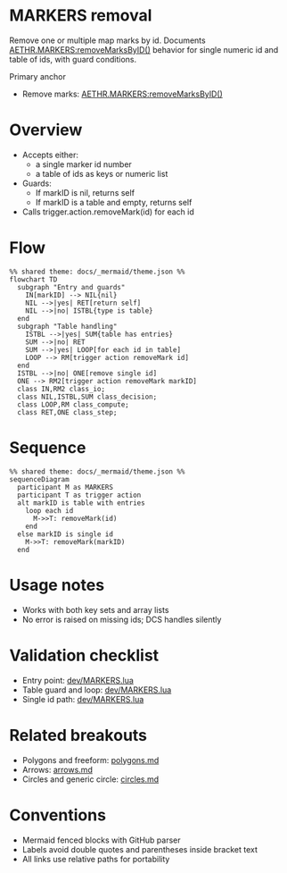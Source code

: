# MARKERS removal

Remove one or multiple map marks by id. Documents [AETHR.MARKERS:removeMarksByID()](../../dev/MARKERS.lua:318) behavior for single numeric id and table of ids, with guard conditions.

Primary anchor

- Remove marks: [AETHR.MARKERS:removeMarksByID()](../../dev/MARKERS.lua:318)

# Overview

- Accepts either:
  - a single marker id number
  - a table of ids as keys or numeric list
- Guards:
  - If markID is nil, returns self
  - If markID is a table and empty, returns self
- Calls trigger.action.removeMark(id) for each id

# Flow

```mermaid
%% shared theme: docs/_mermaid/theme.json %%
flowchart TD
  subgraph "Entry and guards"
    IN[markID] --> NIL{nil}
    NIL -->|yes| RET[return self]
    NIL -->|no| ISTBL{type is table}
  end
  subgraph "Table handling"
    ISTBL -->|yes| SUM{table has entries}
    SUM -->|no| RET
    SUM -->|yes| LOOP[for each id in table]
    LOOP --> RM[trigger action removeMark id]
  end
  ISTBL -->|no| ONE[remove single id]
  ONE --> RM2[trigger action removeMark markID]
  class IN,RM2 class_io;
  class NIL,ISTBL,SUM class_decision;
  class LOOP,RM class_compute;
  class RET,ONE class_step;
```

# Sequence

```mermaid
%% shared theme: docs/_mermaid/theme.json %%
sequenceDiagram
  participant M as MARKERS
  participant T as trigger action
  alt markID is table with entries
    loop each id
      M->>T: removeMark(id)
    end
  else markID is single id
    M->>T: removeMark(markID)
  end
```

# Usage notes

- Works with both key sets and array lists
- No error is raised on missing ids; DCS handles silently

# Validation checklist

- Entry point: [dev/MARKERS.lua](../../dev/MARKERS.lua:318)
- Table guard and loop: [dev/MARKERS.lua](../../dev/MARKERS.lua:322)
- Single id path: [dev/MARKERS.lua](../../dev/MARKERS.lua:329)

# Related breakouts

- Polygons and freeform: [polygons.md](./polygons.md)
- Arrows: [arrows.md](./arrows.md)
- Circles and generic circle: [circles.md](./circles.md)

# Conventions

- Mermaid fenced blocks with GitHub parser
- Labels avoid double quotes and parentheses inside bracket text
- All links use relative paths for portability
